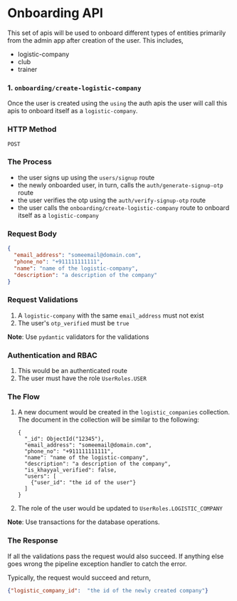 # Onboarding API

This set of apis will be used to onboard different types of entities
primarily from the admin app after creation of the user. This includes,
- logistic-company
- club
- trainer

### 1. `onboarding/create-logistic-company`
Once the user is created using the `using` the auth apis the user 
will call this apis to onboard itself as a `logistic-company`.

### HTTP Method
`POST`

### The Process
- the user signs up using the `users/signup` route
- the newly onboarded user, in turn, calls the `auth/generate-signup-otp` route
- the user verifies the otp using the `auth/verify-signup-otp` route
- the user calls the `onboarding/create-logistic-company` route to onboard itself as a `logistic-company`

### Request Body

```json
{
  "email_address": "someemail@domain.com",
  "phone_no": "+911111111111",
  "name": "name of the logistic-company",
  "description": "a description of the company"
}
```

### Request Validations
1. A `logistic-company` with the same `email_address` must not exist
2. The user's `otp_verified` must be `true`

**Note**: Use `pydantic` validators for the validations

### Authentication and RBAC
1. This would be an authenticated route
2. The user must have the role `UserRoles.USER`

### The Flow
1. A new document would be created in the `logistic_companies` collection.
The document in the collection will be similar to the following:
    ```
    {
      "_id": ObjectId("12345"),
      "email_address": "someemail@domain.com",
      "phone_no": "+911111111111",
      "name": "name of the logistic-company",
      "description": "a description of the company",
      "is_khayyal_verified": false,
      "users": [
        {"user_id": "the id of the user"}
      ]
    }
    ```
2. The role of the user would be updated to `UserRoles.LOGISTIC_COMPANY`

**Note**: Use transactions for the database operations.

### The Response

If all the validations pass the request would also succeed. If anything
else goes wrong the pipeline exception handler to catch the error.

Typically, the request would succeed and return,

```json
{"logistic_company_id":  "the id of the newly created company"}
```

